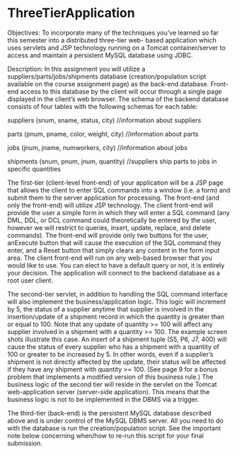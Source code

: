 # ThreeTierApplication
Objectives: To incorporate  many  of  the  techniques  you’ve  learned  so  far  this  semester  into  a  distributed  three-tier  web-  based  application  which  uses  servlets  and  JSP  technology  running  on  a  Tomcat container/server to access and maintain a persistent MySQL database using JDBC.


Description: In   this   assignment   you   will   utilize   a   suppliers/parts/jobs/shipments   database (creation/population  script  available  on  the  course  assignment  page)  as  the  back-end  database.  Front-end access to this database by the client will occur through a single page displayed in the client’s web browser.  The  schema  of  the  backend  database  consists  of  four  tables  with  the  following  schemas  for  each table:

  suppliers (snum, sname, status, city)  //information about suppliers
  
  parts (pnum, pname, color, weight, city)  //information about parts
  
  jobs (jnum, jname, numworkers, city)  //information about jobs
  
  shipments (snum, pnum, jnum, quantity)  //suppliers ship parts to jobs in specific quantities
  
  
  The  first-tier  (client-level front-end)  of  your  application  will  be  a  JSP  page  that  allows  the  client  to  enter  SQL  commands  into  a  window  (i.e.  a  form)  and  submit  them  to  the  server  application  for processing.  The front-end (and only the front-end) will utilize JSP technology.   The client front-end will  provide  the  user  a  simple  form  in  which  they  will  enter  a  SQL  command  (any  DML,  DDL,  or  DCL  command  could  theoretically be  entered  by  the  user,  however  we  will  restrict  to  queries,  insert,  update,  replace,  and  delete  commands).    The  front-end  will  provide  only  two  buttons  for  the  user,  anExecute button that will cause the execution of the SQL command they enter, and a Reset button that simply clears  any  content  in  the  form  input  area.    The  client  front-end  will  run  on  any  web-based browser  that  you  would  like  to  use.    You  can  elect  to  have  a  default  query  or  not,  it  is  entirely  your  decision.  The application will connect to the backend database as a root user client.
  
  
  The  second-tier  servlet,  in  addition  to  handling  the  SQL  command  interface  will  also  implement  the  business/application logic.  This logic will increment by 5, the status of a supplier anytime that supplier is involved in the insertion/update of a shipment record in which the quantity is greater than or equal to 100.    Note  that  any  update  of  quantity  >=  100  will  affect  any  supplier  involved  in  a  shipment  with  a  quantity >= 100.  The example screen shots illustrate this case.  An insert of a shipment tuple (S5, P6, J7, 400) will cause the status of every supplier who has a shipment with a quantity of 100 or greater to be increased by 5.  In other words, even if a supplier’s shipment is not directly affected by the update, their status will be affected if they have any shipment with quantity >= 100.  (See page 9   for a bonus problem  that  implements  a  modified  version  of  this  business  rule.)    The  business  logic  of  the  second  tier  will  reside  in  the  servlet  on  the  Tomcat  web-application  server  (server-side  application).  This means that the business logic is not to be implemented in the DBMS via a trigger. 
  
  
  The third-tier (back-end) is the persistent MySQL database described above and is under control of the MySQL DBMS server.  All you need to do with the database is run the creation/population script.  See the important note below concerning when/how to re-run this script for your final submission. 
